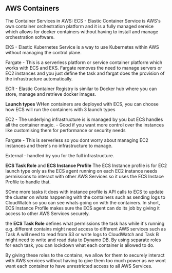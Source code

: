 AWS Containers
---
The Container Services in AWS:
ECS - Elastic Container Service is AWS's own container orchestration platform and it is a fully managed service which allows for docker containers without having to install and manage orchestration software.

EKS - Elastic Kubernetes Service is a way to use Kubernetes within AWS without managing the control plane.

Fargate - This is a serverless platform or service container platform which works with ECS and EKS. Fargate removes the need to manage servers or EC2 instances and you just define the task and fargat does the provision of
the infrastructure automatically.

ECR - Elastic Container Registry is similar to Docker hub where you can store, manage and retrieve docker images. 

**Launch types**
WHen containers are deployed with ECS, you can choose how ECS will run the containers with 3 launch types

EC2 - The underlying infrastructure is is managed by you but ECS handles all the container magic. - Good if you want more control over the instances like customising them for performance or security needs

Fargate - This is serverless so you dont worry about managing EC2 instances and there's no infrastructure to manage. 

External - handled by you for the full infrastructure.


**ECS Task Role** and **ECS Instance Profile**
The ECS Instance profile is for EC2 launch type only as the ECS agent running on each EC2 instance needs permissions to interact with other AWS Services so it uses the ECS Instace Profile to handle that.

SOme more tasks it does with instance profile is API calls to ECS to update the cluster on whats happening with the containers such as sending logs to CloudWatch so you can see whats going on with the containers.
In short, ECS Instance Profile makes sure the ECS agent can do its job by giving it access to other AWS Services securely.

the **ECS Task Role** defines what permissions the task has while it's running e.g. different contains might need access to different AWS services such as Task A will need to read from S3 or write logs to CloudWatch and
Task B might need to write and read data to Dynamo DB. By using separate roles for each task, you can lockdown what each container is allowed to do. 

By giving these roles to the contains, we allow for them to securely interact with AWS services without having to give them too much power as we wont want each container to have unrestricted access to all AWS Services.

